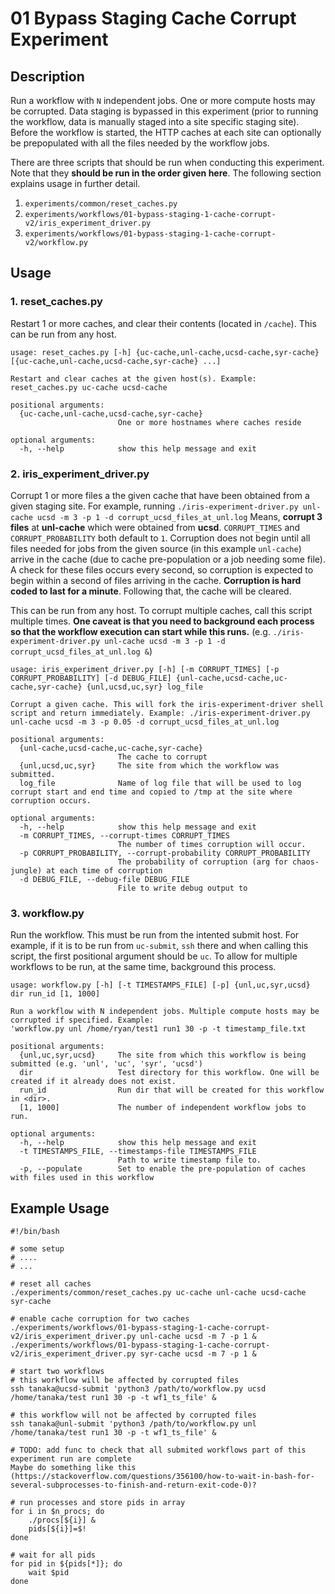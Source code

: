 # 01 Bypass Staging Cache Corrupt Experiment

## Description
Run a workflow with `N` independent jobs. One or more compute hosts may be 
corrupted. Data staging is bypassed in this experiment (prior to running the
workflow, data is manually staged into a site specific staging site). 
Before the workflow is started, the HTTP caches at each site can optionally
be prepopulated with all the files needed by the workflow jobs. 

There are three scripts that should be run when conducting this experiment. Note
that they **should be run in the order given here**. The following section explains
usage in further detail.
1. `experiments/common/reset_caches.py`
2. `experiments/workflows/01-bypass-staging-1-cache-corrupt-v2/iris_experiment_driver.py`
3. `experiments/workflows/01-bypass-staging-1-cache-corrupt-v2/workflow.py`

## Usage

### 1. reset_caches.py
Restart 1 or more caches, and clear their contents (located in `/cache`). This
can be run from any host.

```
usage: reset_caches.py [-h] {uc-cache,unl-cache,ucsd-cache,syr-cache} [{uc-cache,unl-cache,ucsd-cache,syr-cache} ...]

Restart and clear caches at the given host(s). Example: reset_caches.py uc-cache ucsd-cache

positional arguments:
  {uc-cache,unl-cache,ucsd-cache,syr-cache}
                        One or more hostnames where caches reside

optional arguments:
  -h, --help            show this help message and exit
```

### 2. iris_experiment_driver.py
Corrupt 1 or more files a the given cache that have been obtained from a given
staging site. For example, running `./iris-experiment-driver.py unl-cache ucsd -m 3 -p 1 -d corrupt_ucsd_files_at_unl.log` 
Means, **corrupt 3 files** at **unl-cache** which were obtained from **ucsd**. `CORRUPT_TIMES`
and `CORRUPT_PROBABILITY` both default to `1`. Corruption does not begin until 
all files needed for jobs from the given source (in this example `unl-cache`) arrive in the
cache (due to cache pre-population or a job needing some file). A check for these files occurs every
second, so corruption is expected to begin within a second of files arriving in the cache.
**Corruption is  hard coded to last for a minute**. Following that, the cache will be cleared. 

This can be run from any host. To corrupt multiple caches, call this script multiple
times. **One caveat is that you need to background each process so that the workflow
execution can start while this runs.** (e.g. `./iris-experiment-driver.py unl-cache ucsd -m 3 -p 1 -d corrupt_ucsd_files_at_unl.log &`)

```
usage: iris_experiment_driver.py [-h] [-m CORRUPT_TIMES] [-p CORRUPT_PROBABILITY] [-d DEBUG_FILE] {unl-cache,ucsd-cache,uc-cache,syr-cache} {unl,ucsd,uc,syr} log_file

Corrupt a given cache. This will fork the iris-experiment-driver shell script and return immediately. Example: ./iris-experiment-driver.py unl-cache ucsd -m 3 -p 0.05 -d corrupt_ucsd_files_at_unl.log

positional arguments:
  {unl-cache,ucsd-cache,uc-cache,syr-cache}
                        The cache to corrupt
  {unl,ucsd,uc,syr}     The site from which the workflow was submitted.
  log_file              Name of log file that will be used to log corrupt start and end time and copied to /tmp at the site where corruption occurs.

optional arguments:
  -h, --help            show this help message and exit
  -m CORRUPT_TIMES, --corrupt-times CORRUPT_TIMES
                        The number of times corruption will occur.
  -p CORRUPT_PROBABILITY, --corrupt-probability CORRUPT_PROBABILITY
                        The probability of corruption (arg for chaos-jungle) at each time of corruption
  -d DEBUG_FILE, --debug-file DEBUG_FILE
                        File to write debug output to
```

### 3. workflow.py
Run the workflow. This must be run from the intented submit host. For example,
if it is to be run from `uc-submit`, `ssh` there and when calling this script, 
the first positional argument should be `uc`. To allow for multiple workflows to be run, 
at the same time, background this process.

```
usage: workflow.py [-h] [-t TIMESTAMPS_FILE] [-p] {unl,uc,syr,ucsd} dir run_id [1, 1000]

Run a workflow with N independent jobs. Multiple compute hosts may be corrupted if specified. Example: 
'workflow.py unl /home/ryan/test1 run1 30 -p -t timestamp_file.txt

positional arguments:
  {unl,uc,syr,ucsd}     The site from which this workflow is being submitted (e.g. 'unl', 'uc', 'syr', 'ucsd')
  dir                   Test directory for this workflow. One will be created if it already does not exist.
  run_id                Run dir that will be created for this workflow in <dir>.
  [1, 1000]             The number of independent workflow jobs to run.

optional arguments:
  -h, --help            show this help message and exit
  -t TIMESTAMPS_FILE, --timestamps-file TIMESTAMPS_FILE
                        Path to write timestamp file to.
  -p, --populate        Set to enable the pre-population of caches with files used in this workflow
```

## Example Usage

```
#!/bin/bash

# some setup 
# ....
# ...

# reset all caches 
./experiments/common/reset_caches.py uc-cache unl-cache ucsd-cache syr-cache

# enable cache corruption for two caches
./experiments/workflows/01-bypass-staging-1-cache-corrupt-v2/iris_experiment_driver.py unl-cache ucsd -m 7 -p 1 &
./experiments/workflows/01-bypass-staging-1-cache-corrupt-v2/iris_experiment_driver.py syr-cache ucsd -m 7 -p 1 &

# start two workflows
# this workflow will be affected by corrupted files
ssh tanaka@ucsd-submit 'python3 /path/to/workflow.py ucsd /home/tanaka/test run1 30 -p -t wf1_ts_file' &

# this workflow will not be affected by corrupted files 
ssh tanaka@unl-submit 'python3 /path/to/workflow.py unl /home/tanaka/test run1 30 -p -t wf1_ts_file' &

# TODO: add func to check that all submited workflows part of this experiment run are complete
Maybe do something like this (https://stackoverflow.com/questions/356100/how-to-wait-in-bash-for-several-subprocesses-to-finish-and-return-exit-code-0)?

# run processes and store pids in array
for i in $n_procs; do
    ./procs[${i}] &
    pids[${i}]=$!
done

# wait for all pids
for pid in ${pids[*]}; do
    wait $pid
done
```